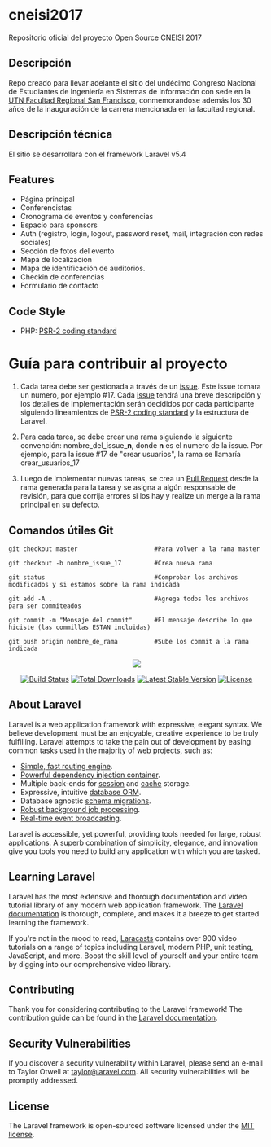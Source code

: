 # cneisi2017
Repositorio oficial del proyecto Open Source CNEISI 2017

## Descripción

Repo creado para llevar adelante el sitio del undécimo Congreso Nacional de Estudiantes de Ingeniería en Sistemas de Información con sede en la [UTN Facultad Regional San Francisco](https://www.frsfco.utn.edu.ar/), conmemorandose además los 30 años de la inauguración de la carrera mencionada en la facultad regional.

## Descripción técnica

El sitio se desarrollará con el framework Laravel v5.4

## Features

- Página principal
- Conferencistas
- Cronograma de eventos y conferencias
- Espacio para sponsors
- Auth (registro, login, logout, password reset, mail, integración con redes sociales)
- Sección de fotos del evento
- Mapa de localizacion
- Mapa de identificación de auditorios.
- Checkin de conferencias
- Formulario de contacto

## Code Style

- PHP: [PSR-2 coding standard](https://github.com/php-fig/fig-standards/blob/master/accepted/PSR-2-coding-style-guide.md)

# Guía para contribuir al proyecto #

1) Cada tarea debe ser gestionada a través de un [issue](https://github.com/UTN-FRSFCO/cneisi2017/issues). Este issue tomara un numero, por ejemplo #17. Cada [issue](https://github.com/UTN-FRSFCO/cneisi2017/issues) tendrá una breve descripción y los detalles de implementación serán decididos por cada participante siguiendo lineamientos de [PSR-2 coding standard](https://github.com/php-fig/fig-standards/blob/master/accepted/PSR-2-coding-style-guide.md) y la estructura de Laravel. 

2) Para cada tarea, se debe crear una rama siguiendo la siguiente convención: nombre_del_issue_**n**, donde **n** es el numero de la issue. Por ejemplo, para la issue #17 de "crear usuarios", la rama se llamaría crear_usuarios_17

3) Luego de implementar nuevas tareas, se crea un [Pull Request](https://github.com/UTN-FRSFCO/cneisi2017/pulls) desde la rama generada para la tarea y se asigna a algún responsable de revisión, para que corrija errores si los hay y realize un merge a la rama principal en su defecto.

## Comandos útiles Git

```
git checkout master                     #Para volver a la rama master
```

```
git checkout -b nombre_issue_17         #Crea nueva rama
```

```
git status                              #Comprobar los archivos modificados y si estamos sobre la rama indicada
```

```
git add -A .                            #Agrega todos los archivos para ser commiteados
```

```
git commit -m "Mensaje del commit"      #El mensaje describe lo que hiciste (las commillas ESTAN incluidas)
```

```
git push origin nombre_de_rama          #Sube los commit a la rama indicada 
```  

<p align="center"><img src="https://laravel.com/assets/img/components/logo-laravel.svg"></p>

<p align="center">
<a href="https://travis-ci.org/laravel/framework"><img src="https://travis-ci.org/laravel/framework.svg" alt="Build Status"></a>
<a href="https://packagist.org/packages/laravel/framework"><img src="https://poser.pugx.org/laravel/framework/d/total.svg" alt="Total Downloads"></a>
<a href="https://packagist.org/packages/laravel/framework"><img src="https://poser.pugx.org/laravel/framework/v/stable.svg" alt="Latest Stable Version"></a>
<a href="https://packagist.org/packages/laravel/framework"><img src="https://poser.pugx.org/laravel/framework/license.svg" alt="License"></a>
</p>

## About Laravel

Laravel is a web application framework with expressive, elegant syntax. We believe development must be an enjoyable, creative experience to be truly fulfilling. Laravel attempts to take the pain out of development by easing common tasks used in the majority of web projects, such as:

- [Simple, fast routing engine](https://laravel.com/docs/routing).
- [Powerful dependency injection container](https://laravel.com/docs/container).
- Multiple back-ends for [session](https://laravel.com/docs/session) and [cache](https://laravel.com/docs/cache) storage.
- Expressive, intuitive [database ORM](https://laravel.com/docs/eloquent).
- Database agnostic [schema migrations](https://laravel.com/docs/migrations).
- [Robust background job processing](https://laravel.com/docs/queues).
- [Real-time event broadcasting](https://laravel.com/docs/broadcasting).

Laravel is accessible, yet powerful, providing tools needed for large, robust applications. A superb combination of simplicity, elegance, and innovation give you tools you need to build any application with which you are tasked.

## Learning Laravel

Laravel has the most extensive and thorough documentation and video tutorial library of any modern web application framework. The [Laravel documentation](https://laravel.com/docs) is thorough, complete, and makes it a breeze to get started learning the framework.

If you're not in the mood to read, [Laracasts](https://laracasts.com) contains over 900 video tutorials on a range of topics including Laravel, modern PHP, unit testing, JavaScript, and more. Boost the skill level of yourself and your entire team by digging into our comprehensive video library.

## Contributing

Thank you for considering contributing to the Laravel framework! The contribution guide can be found in the [Laravel documentation](http://laravel.com/docs/contributions).

## Security Vulnerabilities

If you discover a security vulnerability within Laravel, please send an e-mail to Taylor Otwell at taylor@laravel.com. All security vulnerabilities will be promptly addressed.

## License

The Laravel framework is open-sourced software licensed under the [MIT license](http://opensource.org/licenses/MIT).
